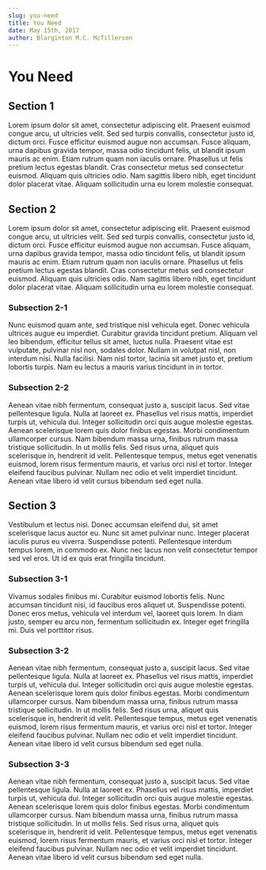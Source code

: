 ```yaml
---
slug: you-need
title: You Need
date: May 15th, 2017
author: Blarginton M.C. McTillerson
---
```

# You Need

## Section 1
Lorem ipsum dolor sit amet, consectetur adipiscing elit. Praesent euismod congue arcu, ut ultricies velit. Sed sed turpis convallis, consectetur justo id, dictum orci. Fusce efficitur euismod augue non accumsan. Fusce aliquam, urna dapibus gravida tempor, massa odio tincidunt felis, ut blandit ipsum mauris ac enim. Etiam rutrum quam non iaculis ornare. Phasellus ut felis pretium lectus egestas blandit. Cras consectetur metus sed consectetur euismod. Aliquam quis ultricies odio. Nam sagittis libero nibh, eget tincidunt dolor placerat vitae. Aliquam sollicitudin urna eu lorem molestie consequat.

## Section 2
Lorem ipsum dolor sit amet, consectetur adipiscing elit. Praesent euismod congue arcu, ut ultricies velit. Sed sed turpis convallis, consectetur justo id, dictum orci. Fusce efficitur euismod augue non accumsan. Fusce aliquam, urna dapibus gravida tempor, massa odio tincidunt felis, ut blandit ipsum mauris ac enim. Etiam rutrum quam non iaculis ornare. Phasellus ut felis pretium lectus egestas blandit. Cras consectetur metus sed consectetur euismod. Aliquam quis ultricies odio. Nam sagittis libero nibh, eget tincidunt dolor placerat vitae. Aliquam sollicitudin urna eu lorem molestie consequat.

### Subsection 2-1
Nunc euismod quam ante, sed tristique nisl vehicula eget. Donec vehicula ultrices augue eu imperdiet. Curabitur gravida tincidunt pretium. Aliquam vel leo bibendum, efficitur tellus sit amet, luctus nulla. Praesent vitae est vulputate, pulvinar nisl non, sodales dolor. Nullam in volutpat nisl, non interdum nisi. Nulla facilisi. Nam nisl tortor, lacinia sit amet justo et, pretium lobortis turpis. Nam eu lectus a mauris varius tincidunt in in tortor.

### Subsection 2-2
Aenean vitae nibh fermentum, consequat justo a, suscipit lacus. Sed vitae pellentesque ligula. Nulla at laoreet ex. Phasellus vel risus mattis, imperdiet turpis ut, vehicula dui. Integer sollicitudin orci quis augue molestie egestas. Aenean scelerisque lorem quis dolor finibus egestas. Morbi condimentum ullamcorper cursus. Nam bibendum massa urna, finibus rutrum massa tristique sollicitudin. In ut mollis felis. Sed risus urna, aliquet quis scelerisque in, hendrerit id velit. Pellentesque tempus, metus eget venenatis euismod, lorem risus fermentum mauris, et varius orci nisl et tortor. Integer eleifend faucibus pulvinar. Nullam nec odio et velit imperdiet tincidunt. Aenean vitae libero id velit cursus bibendum sed eget nulla.

## Section 3
Vestibulum et lectus nisi. Donec accumsan eleifend dui, sit amet scelerisque lacus auctor eu. Nunc sit amet pulvinar nunc. Integer placerat iaculis purus eu viverra. Suspendisse potenti. Pellentesque interdum tempus lorem, in commodo ex. Nunc nec lacus non velit consectetur tempor sed vel eros. Ut id ex quis erat fringilla tincidunt.

### Subsection 3-1
Vivamus sodales finibus mi. Curabitur euismod lobortis felis. Nunc accumsan tincidunt nisi, id faucibus eros aliquet ut. Suspendisse potenti. Donec eros metus, vehicula vel interdum vel, laoreet quis lorem. In diam justo, semper eu arcu non, fermentum sollicitudin ex. Integer eget fringilla mi. Duis vel porttitor risus.

### Subsection 3-2
Aenean vitae nibh fermentum, consequat justo a, suscipit lacus. Sed vitae pellentesque ligula. Nulla at laoreet ex. Phasellus vel risus mattis, imperdiet turpis ut, vehicula dui. Integer sollicitudin orci quis augue molestie egestas. Aenean scelerisque lorem quis dolor finibus egestas. Morbi condimentum ullamcorper cursus. Nam bibendum massa urna, finibus rutrum massa tristique sollicitudin. In ut mollis felis. Sed risus urna, aliquet quis scelerisque in, hendrerit id velit. Pellentesque tempus, metus eget venenatis euismod, lorem risus fermentum mauris, et varius orci nisl et tortor. Integer eleifend faucibus pulvinar. Nullam nec odio et velit imperdiet tincidunt. Aenean vitae libero id velit cursus bibendum sed eget nulla.

### Subsection 3-3
Aenean vitae nibh fermentum, consequat justo a, suscipit lacus. Sed vitae pellentesque ligula. Nulla at laoreet ex. Phasellus vel risus mattis, imperdiet turpis ut, vehicula dui. Integer sollicitudin orci quis augue molestie egestas. Aenean scelerisque lorem quis dolor finibus egestas. Morbi condimentum ullamcorper cursus. Nam bibendum massa urna, finibus rutrum massa tristique sollicitudin. In ut mollis felis. Sed risus urna, aliquet quis scelerisque in, hendrerit id velit. Pellentesque tempus, metus eget venenatis euismod, lorem risus fermentum mauris, et varius orci nisl et tortor. Integer eleifend faucibus pulvinar. Nullam nec odio et velit imperdiet tincidunt. Aenean vitae libero id velit cursus bibendum sed eget nulla.
